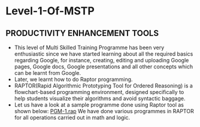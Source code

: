 # Level-1-Of-MSTP
## PRODUCTIVITY ENHANCEMENT TOOLS
* This level of Multi Skilled Training Programme has been very enthusiastic since we have started learning about all the required basics regarding Google, for instance, creating, editing and uploading Google pages, Google docs, Google presentations and all other concepts which can be learnt from Google.
* Later, we learnt how to do Raptor programming.
* RAPTOR(Rapid Algorithmic Prototyping Tool for Ordered Reasoning) is a flowchart-based programming environment, designed specifically to help students visualize their algorithms and avoid syntactic baggage.
* Let us have a look at a sample programme done using Raptor tool as shown below:
[PGM-1.rap](https://github.com/AdiLakshmi-Malla/Level-1-Of-MSTP/blob/master/PGM-1.rap)
We have done various programmes in RAPTOR for all operations carried out in math and logic.
